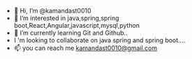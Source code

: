 - 👋 Hi, I’m @kamandast0010
- 👀 I’m interested in java,spring,spring boot,React,Angular,javascript,mysql,python
- 🌱 I’m currently learning Git and Github..
- I 'm looking to collaborate on java spring and spring boot....
- 📫 you can reach me kamandast0010@gmail.com

<!---
kamandast0010/kamandast0010 is a ✨ special ✨ repository because its `README.md` (this file) appears on your GitHub profile.
You can click the Preview link to take a look at your changes.
--->
